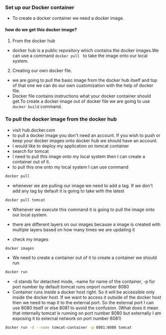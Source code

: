
### Set up our Docker container
- To create a docker container we need a docker image.

#### how do we get this docker image?
1. From the docker hub
 - docker hub is a public repository which contains the docker images.We can use a command ```docker pull ``` to take the image onto our local system.
2. Creating our own docker file.
 - we are going to pull the basic image from the docker hub itself and top of that one we can do our own customization with the help of docker file.
 - Docker file contains instructions what your docker container should get.To create a docker image out of docker file we are going to use ```docker build``` command.

### To pull the docker image from the docker hub
- visit hub.docker.com
- to pull a docker image you don't need an account. If you wish to push or keep your docker images onto docker hub we should have an account.
- I would like to deploy my application on tomcat container
- search for tomcat
- I need to pull this image onto my local system then I can create a container out of it.
- to pull this one onto my local system I can use command

```sh
docker pull 
```

- whenever we are pulling our image we need to add a tag. If we don't add any tag by default it is going to take with the latest
```sh
docker pull tomcat
```
- Whenever we execute this command it is going to pull the image onto our local system.
- there are different layers on our images because a image is created with multiple layers based on how many times we are updating it 

- check my images
```sh
docker images
```

- We need to create a container out of it to create a container we should run
```sh 
docker run
```
-  -d stands for detached mode, -name for name of the container, -p for port number by default tomcat runs onport number 8080
- Container runs inside a docker host right. So it will be accessible only inside the docker host. If we want to access it outside of the docker host then we need to map it to the external port. So the external port I can use 8080 itself or else 8081 to avoid the confusion. (What does it mean that internally tomcat is running on port number 8080 but externally
I am exposing it to external network on port number 8081)

```sh
docker run -d --name tomcat-container -p 8081:8080 tomcat
```

